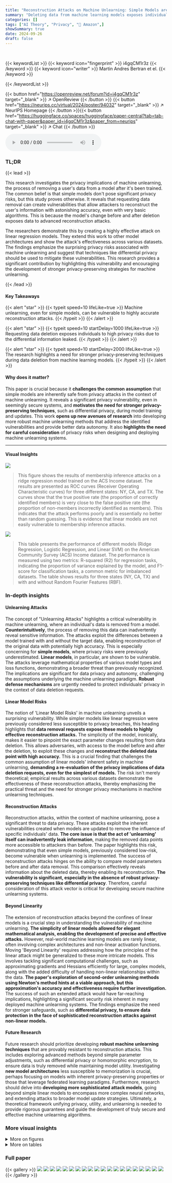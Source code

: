 ```yaml
---
title: "Reconstruction Attacks on Machine Unlearning: Simple Models are Vulnerable"
summary: "Deleting data from machine learning models exposes individuals to highly accurate reconstruction attacks, even when models are simple; this research demonstrates the vulnerability."
categories: []
tags: ["AI Theory", "Privacy", "🏢 Amazon",]
showSummary: true
date: 2024-09-26
draft: false
---
```


<br>

{{< keywordList >}}
{{< keyword icon="fingerprint" >}} i4gqCM1r3z {{< /keyword >}}
{{< keyword icon="writer" >}} Martin Andres Bertran et el. {{< /keyword >}}
 
{{< /keywordList >}}

{{< button href="https://openreview.net/forum?id=i4gqCM1r3z" target="_blank" >}}
↗ OpenReview
{{< /button >}}
{{< button href="https://neurips.cc/virtual/2024/poster/94032" target="_blank" >}}
↗ NeurIPS Homepage
{{< /button >}}{{< button href="https://huggingface.co/spaces/huggingface/paper-central?tab=tab-chat-with-paper&paper_id=i4gqCM1r3z&paper_from=neurips" target="_blank" >}}
↗ Chat
{{< /button >}}



<audio controls>
    <source src="https://ai-paper-reviewer.com/i4gqCM1r3z/podcast.wav" type="audio/wav">
    Your browser does not support the audio element.
</audio>


### TL;DR


{{< lead >}}

This research investigates the privacy implications of machine unlearning, the process of removing a user's data from a model after it's been trained.  The common belief is that simple models don't pose significant privacy risks, but this study proves otherwise. It reveals that requesting data removal can create vulnerabilities that allow attackers to reconstruct the user's information with astonishing accuracy, even with very basic algorithms.  This is because the model's change before and after deletion exposes data to advanced reconstruction attacks. 

The researchers demonstrate this by creating a highly effective attack on linear regression models. They extend this work to other model architectures and show the attack's effectiveness across various datasets.  The findings emphasize the surprising privacy risks associated with machine unlearning and suggest that techniques like differential privacy should be used to mitigate these vulnerabilities.  This research provides a significant contribution by highlighting this vulnerability and encouraging the development of stronger privacy-preserving strategies for machine unlearning.

{{< /lead >}}


#### Key Takeaways

{{< alert "star" >}}
{{< typeit speed=10 lifeLike=true >}} Machine unlearning, even for simple models, can be vulnerable to highly accurate reconstruction attacks. {{< /typeit >}}
{{< /alert >}}

{{< alert "star" >}}
{{< typeit speed=10 startDelay=1000 lifeLike=true >}} Requesting data deletion exposes individuals to high privacy risks due to the differential information leaked. {{< /typeit >}}
{{< /alert >}}

{{< alert "star" >}}
{{< typeit speed=10 startDelay=2000 lifeLike=true >}} The research highlights a need for stronger privacy-preserving techniques during data deletion from machine learning models. {{< /typeit >}}
{{< /alert >}}

#### Why does it matter?
This paper is crucial because it **challenges the common assumption** that simple models are inherently safe from privacy attacks in the context of machine unlearning.  It reveals a significant privacy vulnerability, even in seemingly secure systems, and **motivates the need for stronger privacy-preserving techniques**, such as differential privacy, during model training and updates.  This work **opens up new avenues of research** into developing more robust machine unlearning methods that address the identified vulnerabilities and provide better data autonomy.  It also **highlights the need for careful consideration** of privacy risks when designing and deploying machine unlearning systems.

------
#### Visual Insights



![](https://ai-paper-reviewer.com/i4gqCM1r3z/figures_1_1.jpg)

> This figure shows the results of membership inference attacks on a ridge regression model trained on the ACS Income dataset.  The results are presented as ROC curves (Receiver Operating Characteristic curves) for three different states: NY, CA, and TX.  The curves show that the true positive rate (the proportion of correctly identified members) is very close to the false positive rate (the proportion of non-members incorrectly identified as members). This indicates that the attack performs poorly and is essentially no better than random guessing. This is evidence that linear models are not easily vulnerable to membership inference attacks.





![](https://ai-paper-reviewer.com/i4gqCM1r3z/tables_5_1.jpg)

> This table presents the performance of different models (Ridge Regression, Logistic Regression, and Linear SVM) on the American Community Survey (ACS) Income dataset.  The performance is measured using two metrics: R-squared (R2) for regression tasks, indicating the proportion of variance explained by the model, and F1-score for classification tasks, a common metric for imbalanced datasets.  The table shows results for three states (NY, CA, TX) and with and without Random Fourier Features (RBF).





### In-depth insights


#### Unlearning Attacks
The concept of "Unlearning Attacks" highlights a critical vulnerability in machine unlearning, where an individual's data is removed from a model.  **Counterintuitively**, the process of removing this data can inadvertently reveal sensitive information.  The attacks exploit the differences between a model trained with and without the target data, enabling reconstruction of the original data with potentially high accuracy.  This is especially concerning for **simple models**, where privacy risks were previously underestimated. **Linear models**, in particular, are shown to be vulnerable.  The attacks leverage mathematical properties of various model types and loss functions, demonstrating a broader threat than previously recognized.  The implications are significant for data privacy and autonomy, challenging the assumptions underlying the machine unlearning paradigm.  **Robust defense mechanisms** are urgently needed to protect individuals' privacy in the context of data deletion requests.

#### Linear Model Risks
The notion of 'Linear Model Risks' in machine unlearning unveils a surprising vulnerability.  While simpler models like linear regression were previously considered less susceptible to privacy breaches, this heading highlights that **data removal requests expose these models to highly effective reconstruction attacks.**  The simplicity of the model, ironically, makes it easier to pinpoint the exact parameter changes resulting from data deletion.  This allows adversaries, with access to the model before and after the deletion, to exploit these changes and **reconstruct the deleted data point with high accuracy.** This is a crucial finding that challenges the common assumption of linear models' inherent safety in machine unlearning, **demanding a re-evaluation of the privacy implications of data deletion requests, even for the simplest of models.** The risk isn't merely theoretical; empirical results across various datasets demonstrate the effectiveness of these reconstruction attacks, thereby emphasizing the practical threat and the need for stronger privacy mechanisms in machine unlearning techniques.

#### Reconstruction Attacks
Reconstruction attacks, within the context of machine unlearning, pose a significant threat to data privacy.  These attacks exploit the inherent vulnerabilities created when models are updated to remove the influence of specific individuals' data.  **The core issue is that the act of 'unlearning' itself can inadvertently leak information**, making the removed data points more accessible to attackers than before. The paper highlights this risk, demonstrating that even simple models, previously considered low-risk, become vulnerable when unlearning is implemented.  The success of reconstruction attacks hinges on the ability to compare model parameters before and after data removal. This comparison effectively reveals information about the deleted data, thereby enabling its reconstruction.  **The vulnerability is significant, especially in the absence of robust privacy-preserving techniques like differential privacy**.  Therefore, careful consideration of this attack vector is critical for developing secure machine unlearning systems.

#### Beyond Linearity
The extension of reconstruction attacks beyond the confines of linear models is a crucial step in understanding the vulnerability of machine unlearning.  **The simplicity of linear models allowed for elegant mathematical analysis, enabling the development of precise and effective attacks.**  However, real-world machine learning models are rarely linear, often involving complex architectures and non-linear activation functions.  Moving 'Beyond Linearity' requires addressing how the principles of the linear attack might be generalized to these more intricate models.  This involves tackling significant computational challenges, such as approximating gradients and Hessians efficiently for large, complex models, along with the added difficulty of handling non-linear relationships within the data. **The paper's exploration of second-order unlearning methods using Newton's method hints at a viable approach, but this approximation's accuracy and effectiveness require further investigation.**  The success of such an extended attack would have far-reaching implications, highlighting a significant security risk inherent in many deployed machine unlearning systems. The findings emphasize the need for stronger safeguards, such as **differential privacy, to ensure data protection in the face of sophisticated reconstruction attacks against non-linear models.**

#### Future Research
Future research should prioritize developing **robust machine unlearning techniques** that are provably resistant to reconstruction attacks.  This includes exploring advanced methods beyond simple parameter adjustments, such as differential privacy or homomorphic encryption, to ensure data is truly removed while maintaining model utility.  Investigating **new model architectures** less susceptible to memorization is crucial, perhaps focusing on models with inherent privacy-preserving properties or those that leverage federated learning paradigms.  Furthermore, research should delve into **developing more sophisticated attack models**, going beyond simple linear models to encompass more complex neural networks, and extending attacks to broader model update strategies.  Ultimately, a theoretical framework unifying privacy, utility, and unlearning is needed to provide rigorous guarantees and guide the development of truly secure and effective machine unlearning algorithms.


### More visual insights

<details>
<summary>More on figures
</summary>


![](https://ai-paper-reviewer.com/i4gqCM1r3z/figures_6_1.jpg)

> This figure displays the cumulative distribution function (CDF) of cosine similarity scores between the original deleted data points and their reconstructions using three different methods: the proposed HRec attack, the average baseline, and the MaxDiff baseline.  The CDFs are shown for three datasets (MNIST, Fashion MNIST, CIFAR10) and three model architectures. Lower curves indicate more effective reconstruction, showing the superior performance of the proposed HRec attack, particularly for the denser CIFAR10 dataset.


![](https://ai-paper-reviewer.com/i4gqCM1r3z/figures_7_1.jpg)

> This figure shows the results of reconstruction attacks on Fashion MNIST and MNIST datasets.  The model used is a 40K parameter model with cross-entropy loss and random Fourier features.  One deleted sample per class label was selected, and the reconstructions are compared using the authors' method (HRec) and a baseline perturbation method (MaxDiff).  HRec shows superior image reconstruction compared to MaxDiff.


![](https://ai-paper-reviewer.com/i4gqCM1r3z/figures_8_1.jpg)

> This figure shows the results of reconstruction attacks on ridge regression models using ACS income data from three states (NY, CA, TX). Two model types are used: ridge regression on original features and ridge regression over random Fourier features. The results demonstrate that the proposed reconstruction attack (HRec) achieves almost perfect reconstruction accuracy in all cases, significantly outperforming the baseline methods (Avg and MaxDiff).  This highlights the effectiveness of the attack even with different model architectures and data.


![](https://ai-paper-reviewer.com/i4gqCM1r3z/figures_9_1.jpg)

> This figure compares the performance of three different reconstruction attack methods (average, MaxDiff, and HRec) on three different datasets (MNIST, Fashion MNIST, and CIFAR10) using three different model architectures.  The cumulative distribution function (CDF) of cosine similarity is used to measure the effectiveness of the attacks.  Lower curves represent better reconstruction accuracy. The results demonstrate that the HRec method consistently outperforms the other methods, especially on the more complex CIFAR10 dataset.


![](https://ai-paper-reviewer.com/i4gqCM1r3z/figures_12_1.jpg)

> This figure presents the results of membership inference attacks performed on three different tasks using the American Community Survey (ACS) data.  The attacks aimed to determine whether a given sample was part of the training dataset for a specific model. The results are displayed as ROC curves for three different states: NY, CA, and TX.  The curves show the true positive rate against the false positive rate for each state and task.  The fact that the curves are close to the diagonal suggests that the attacks perform poorly, highlighting the difficulty in determining the membership of samples in linear models trained on tabular data.


![](https://ai-paper-reviewer.com/i4gqCM1r3z/figures_13_1.jpg)

> This figure compares the performance of four different reconstruction attacks on the CIFAR10 dataset using a simple model. The attacks are: the average, MaxDiff, Updates-Leak, and HRec (the authors' method). The y-axis shows the cumulative distribution function of the cosine similarity between the reconstructed and deleted samples, while the x-axis represents the cosine similarity. Lower curves indicate better performance. The figure demonstrates that HRec consistently outperforms the other methods, achieving higher cosine similarity with the deleted sample.


![](https://ai-paper-reviewer.com/i4gqCM1r3z/figures_14_1.jpg)

> This figure shows the results of reconstruction attacks on CIFAR10 images.  Three rows are shown for each image: the original deleted image, a reconstruction using the authors' method (HRec), and a reconstruction from a baseline method (MaxDiff).  The MaxDiff baseline simply finds the public image most different in prediction before and after deletion. The goal is to demonstrate that the authors' method, HRec, produces reconstructions that closely match the original deleted images, both visually and quantitatively.


![](https://ai-paper-reviewer.com/i4gqCM1r3z/figures_15_1.jpg)

> This figure shows the results of reconstruction attacks on ACS income regression models.  Two model types are used: ordinary linear regression and ridge regression with random Fourier features. The reconstruction accuracy (cosine similarity) is measured and compared between the proposed attack (HRec) and baselines (Average and MaxDiff). The results demonstrate that the HRec attack achieves near-perfect reconstruction of deleted samples, even without regularization.


![](https://ai-paper-reviewer.com/i4gqCM1r3z/figures_16_1.jpg)

> This figure compares the performance of three different reconstruction attacks (HRec, Avg, MaxDiff) on three datasets (MNIST, Fashion MNIST, CIFAR10) and three model architectures. The cumulative distribution function (CDF) of cosine similarity between the original and reconstructed samples is used to evaluate the performance. Lower CDF curves indicate better reconstruction accuracy.  The results show that HRec consistently outperforms the other two attacks, particularly on the denser CIFAR10 dataset, highlighting its effectiveness in reconstructing deleted samples.


![](https://ai-paper-reviewer.com/i4gqCM1r3z/figures_16_2.jpg)

> This figure compares the performance of three methods (HRec, Avg, MaxDiff) for reconstructing deleted samples in three image datasets (MNIST, Fashion MNIST, CIFAR10) using three different model architectures.  The cumulative distribution function (CDF) of cosine similarity scores is used to evaluate the accuracy of reconstruction. The lower the curve, the better the reconstruction method performs, indicating that HRec generally outperforms Avg and MaxDiff, particularly on the denser CIFAR10 dataset.


![](https://ai-paper-reviewer.com/i4gqCM1r3z/figures_18_1.jpg)

> This figure shows the results of reconstructing CIFAR10 images after they were deleted from a logistic regression model.  Three rows are shown for each image: the original deleted image, a reconstruction using the authors' method (HRec), and a reconstruction using a perturbation baseline (MaxDiff). The HRec method is shown to produce reconstructions that are visually very similar to the original deleted images, suggesting that the attack is highly effective.


![](https://ai-paper-reviewer.com/i4gqCM1r3z/figures_19_1.jpg)

> This figure compares the performance of the proposed reconstruction method (HRec) against a perturbation baseline (MaxDiff) on Fashion MNIST and MNIST datasets.  For each dataset, a 40K parameter model (using cross-entropy loss with random Fourier features) was trained, and then one sample per class was deleted. The figure shows the original deleted samples, the reconstructions obtained by HRec, and the reconstructions obtained by MaxDiff.  The results demonstrate that HRec produces significantly better reconstructions, which are visually very similar to the original deleted samples, highlighting the effectiveness of the proposed method.


![](https://ai-paper-reviewer.com/i4gqCM1r3z/figures_19_2.jpg)

> This figure compares the image reconstruction results of three methods: the proposed HRec method, a perturbation baseline (MaxDiff), and the original image.  Rows 1 and 4 show the original deleted images from Fashion MNIST and MNIST datasets respectively.  Rows 2 and 5 show the reconstructions using the HRec method, and rows 3 and 6 show reconstructions using the MaxDiff method. The results demonstrate that the HRec method produces reconstructions which are visually very similar to the original deleted images, significantly better than the MaxDiff baseline.


</details>




<details>
<summary>More on tables
</summary>


![](https://ai-paper-reviewer.com/i4gqCM1r3z/tables_17_1.jpg)
> This table presents the performance of different models (Ridge Regression, Logistic Regression, and Linear SVM) on American Community Survey (ACS) income data for three different states (NY, CA, TX).  The performance is measured using R-squared (R2) for regression tasks and F1-score for classification tasks.  The use of F1-score is justified by the class imbalance in the dataset.  Additionally, the table shows results both with and without random fourier features.

![](https://ai-paper-reviewer.com/i4gqCM1r3z/tables_17_2.jpg)
> This table shows the out-of-sample accuracy of three different models (Linear Cross-Entropy, RBF Ridge, and RBF Cross Entropy) on three image datasets (CIFAR10, MNIST, and Fashion MNIST).  The accuracy represents the model's performance on unseen data, indicating its generalization ability.  Higher accuracy suggests better model performance and generalization.

</details>




### Full paper

{{< gallery >}}
<img src="https://ai-paper-reviewer.com/i4gqCM1r3z/1.png" class="grid-w50 md:grid-w33 xl:grid-w25" />
<img src="https://ai-paper-reviewer.com/i4gqCM1r3z/2.png" class="grid-w50 md:grid-w33 xl:grid-w25" />
<img src="https://ai-paper-reviewer.com/i4gqCM1r3z/3.png" class="grid-w50 md:grid-w33 xl:grid-w25" />
<img src="https://ai-paper-reviewer.com/i4gqCM1r3z/4.png" class="grid-w50 md:grid-w33 xl:grid-w25" />
<img src="https://ai-paper-reviewer.com/i4gqCM1r3z/5.png" class="grid-w50 md:grid-w33 xl:grid-w25" />
<img src="https://ai-paper-reviewer.com/i4gqCM1r3z/6.png" class="grid-w50 md:grid-w33 xl:grid-w25" />
<img src="https://ai-paper-reviewer.com/i4gqCM1r3z/7.png" class="grid-w50 md:grid-w33 xl:grid-w25" />
<img src="https://ai-paper-reviewer.com/i4gqCM1r3z/8.png" class="grid-w50 md:grid-w33 xl:grid-w25" />
<img src="https://ai-paper-reviewer.com/i4gqCM1r3z/9.png" class="grid-w50 md:grid-w33 xl:grid-w25" />
<img src="https://ai-paper-reviewer.com/i4gqCM1r3z/10.png" class="grid-w50 md:grid-w33 xl:grid-w25" />
<img src="https://ai-paper-reviewer.com/i4gqCM1r3z/11.png" class="grid-w50 md:grid-w33 xl:grid-w25" />
<img src="https://ai-paper-reviewer.com/i4gqCM1r3z/12.png" class="grid-w50 md:grid-w33 xl:grid-w25" />
<img src="https://ai-paper-reviewer.com/i4gqCM1r3z/13.png" class="grid-w50 md:grid-w33 xl:grid-w25" />
<img src="https://ai-paper-reviewer.com/i4gqCM1r3z/14.png" class="grid-w50 md:grid-w33 xl:grid-w25" />
<img src="https://ai-paper-reviewer.com/i4gqCM1r3z/15.png" class="grid-w50 md:grid-w33 xl:grid-w25" />
<img src="https://ai-paper-reviewer.com/i4gqCM1r3z/16.png" class="grid-w50 md:grid-w33 xl:grid-w25" />
<img src="https://ai-paper-reviewer.com/i4gqCM1r3z/17.png" class="grid-w50 md:grid-w33 xl:grid-w25" />
<img src="https://ai-paper-reviewer.com/i4gqCM1r3z/18.png" class="grid-w50 md:grid-w33 xl:grid-w25" />
<img src="https://ai-paper-reviewer.com/i4gqCM1r3z/19.png" class="grid-w50 md:grid-w33 xl:grid-w25" />
<img src="https://ai-paper-reviewer.com/i4gqCM1r3z/20.png" class="grid-w50 md:grid-w33 xl:grid-w25" />
{{< /gallery >}}